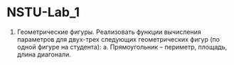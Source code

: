 # NSTU-Lab_1
1.	Геометрические фигуры. Реализовать функции вычисления параметров для двух-трех следующих геометрических фигур (по одной фигуре на студента):
a.	Прямоугольник – периметр, площадь, длина диагонали.